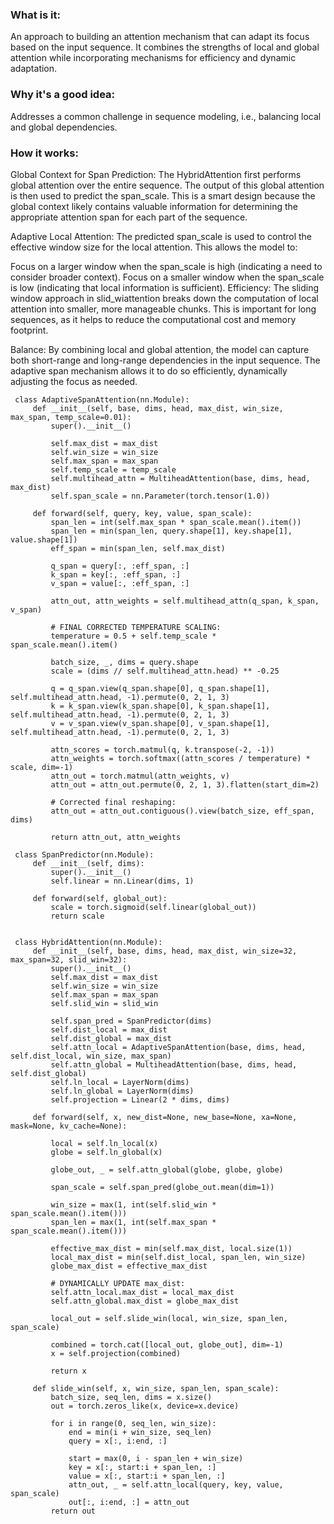 ### What is it:

An approach to building an attention mechanism that can adapt its focus based on the input sequence. It combines the strengths of local and global attention while incorporating mechanisms for efficiency and dynamic adaptation. 


### Why it's a good idea: 
Addresses a common challenge in sequence modeling, i.e., balancing local and global dependencies. 


### How it works:
Global Context for Span Prediction: The HybridAttention first performs global attention over the entire sequence. The output of this global attention is then used to predict the span_scale. This is a smart design because the global context likely contains valuable information for determining the appropriate attention span for each part of the sequence.

Adaptive Local Attention: The predicted span_scale is used to control the effective window size for the local attention. This allows the model to:

Focus on a larger window when the span_scale is high (indicating a need to consider broader context).
Focus on a smaller window when the span_scale is low (indicating that local information is sufficient).
Efficiency: The sliding window approach in slid_wiattention breaks down the computation of local attention into smaller, more manageable chunks. This is important for long sequences, as it helps to reduce the computational cost and memory footprint.

Balance: By combining local and global attention, the model can capture both short-range and long-range dependencies in the input sequence. The adaptive span mechanism allows it to do so efficiently, dynamically adjusting the focus as needed.

     
     
     class AdaptiveSpanAttention(nn.Module):
         def __init__(self, base, dims, head, max_dist, win_size, max_span, temp_scale=0.01):
             super().__init__()
     
             self.max_dist = max_dist
             self.win_size = win_size
             self.max_span = max_span
             self.temp_scale = temp_scale
             self.multihead_attn = MultiheadAttention(base, dims, head, max_dist)
             self.span_scale = nn.Parameter(torch.tensor(1.0))
     
         def forward(self, query, key, value, span_scale):
             span_len = int(self.max_span * span_scale.mean().item())
             span_len = min(span_len, query.shape[1], key.shape[1], value.shape[1])
             eff_span = min(span_len, self.max_dist)
     
             q_span = query[:, :eff_span, :]
             k_span = key[:, :eff_span, :]
             v_span = value[:, :eff_span, :]
     
             attn_out, attn_weights = self.multihead_attn(q_span, k_span, v_span)
     
             # FINAL CORRECTED TEMPERATURE SCALING:
             temperature = 0.5 + self.temp_scale * span_scale.mean().item()
     
             batch_size, _, dims = query.shape
             scale = (dims // self.multihead_attn.head) ** -0.25
     
             q = q_span.view(q_span.shape[0], q_span.shape[1], self.multihead_attn.head, -1).permute(0, 2, 1, 3)
             k = k_span.view(k_span.shape[0], k_span.shape[1], self.multihead_attn.head, -1).permute(0, 2, 1, 3)
             v = v_span.view(v_span.shape[0], v_span.shape[1], self.multihead_attn.head, -1).permute(0, 2, 1, 3)
     
             attn_scores = torch.matmul(q, k.transpose(-2, -1))
             attn_weights = torch.softmax((attn_scores / temperature) * scale, dim=-1)
             attn_out = torch.matmul(attn_weights, v)
             attn_out = attn_out.permute(0, 2, 1, 3).flatten(start_dim=2)
     
             # Corrected final reshaping:
             attn_out = attn_out.contiguous().view(batch_size, eff_span, dims)
     
             return attn_out, attn_weights
     
     class SpanPredictor(nn.Module):
         def __init__(self, dims):
             super().__init__()
             self.linear = nn.Linear(dims, 1)
     
         def forward(self, global_out):
             scale = torch.sigmoid(self.linear(global_out))
             return scale
     
     
     class HybridAttention(nn.Module):
         def __init__(self, base, dims, head, max_dist, win_size=32, max_span=32, slid_win=32):
             super().__init__()
             self.max_dist = max_dist
             self.win_size = win_size
             self.max_span = max_span
             self.slid_win = slid_win
     
             self.span_pred = SpanPredictor(dims)
             self.dist_local = max_dist
             self.dist_global = max_dist
             self.attn_local = AdaptiveSpanAttention(base, dims, head, self.dist_local, win_size, max_span)
             self.attn_global = MultiheadAttention(base, dims, head, self.dist_global)
             self.ln_local = LayerNorm(dims)
             self.ln_global = LayerNorm(dims)
             self.projection = Linear(2 * dims, dims)
     
         def forward(self, x, new_dist=None, new_base=None, xa=None, mask=None, kv_cache=None):
     
             local = self.ln_local(x)
             globe = self.ln_global(x)
     
             globe_out, _ = self.attn_global(globe, globe, globe)
     
             span_scale = self.span_pred(globe_out.mean(dim=1))
     
             win_size = max(1, int(self.slid_win * span_scale.mean().item()))
             span_len = max(1, int(self.max_span * span_scale.mean().item()))
     
             effective_max_dist = min(self.max_dist, local.size(1))
             local_max_dist = min(self.dist_local, span_len, win_size)
             globe_max_dist = effective_max_dist
     
             # DYNAMICALLY UPDATE max_dist:
             self.attn_local.max_dist = local_max_dist
             self.attn_global.max_dist = globe_max_dist
     
             local_out = self.slide_win(local, win_size, span_len, span_scale)
     
             combined = torch.cat([local_out, globe_out], dim=-1)  
             x = self.projection(combined)
     
             return x
     
         def slide_win(self, x, win_size, span_len, span_scale):
             batch_size, seq_len, dims = x.size()
             out = torch.zeros_like(x, device=x.device)  
     
             for i in range(0, seq_len, win_size):
                 end = min(i + win_size, seq_len)
                 query = x[:, i:end, :]
     
                 start = max(0, i - span_len + win_size) 
                 key = x[:, start:i + span_len, :]
                 value = x[:, start:i + span_len, :]
                 attn_out, _ = self.attn_local(query, key, value, span_scale)
                 out[:, i:end, :] = attn_out 
             return out
